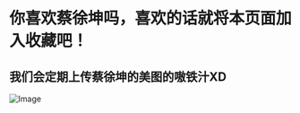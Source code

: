 # 你喜欢蔡徐坤吗，喜欢的话就将本页面加入收藏吧！
## 我们会定期上传蔡徐坤的美图的嗷铁汁XD

![Image](https://github.com/sacfrace/Welcome/blob/master/u%3D3521069333%2C3418297308%26fm%3D26%26gp%3D0.jpg)

